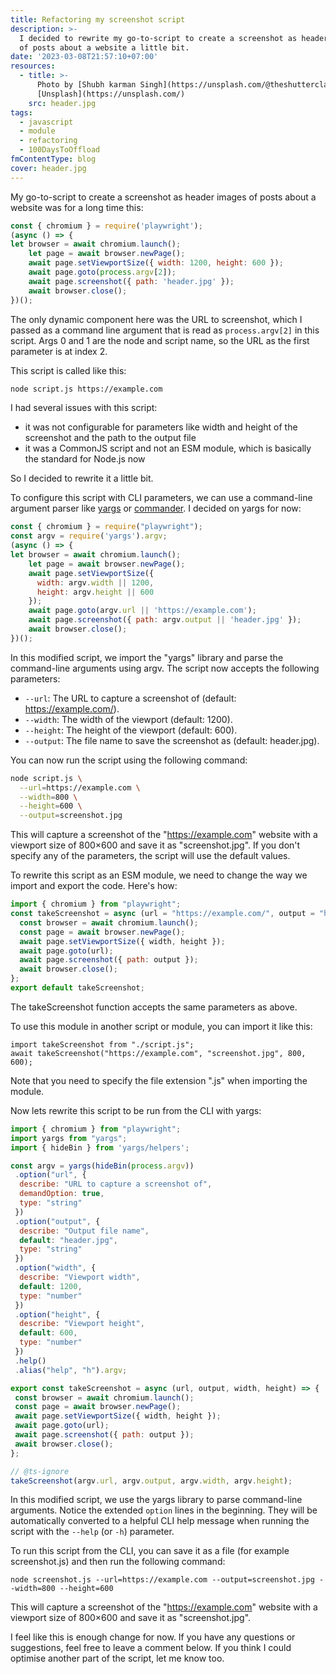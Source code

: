 ```yaml
---
title: Refactoring my screenshot script
description: >-
  I decided to rewrite my go-to-script to create a screenshot as header images
  of posts about a website a little bit.
date: '2023-03-08T21:57:10+07:00'
resources:
  - title: >-
      Photo by [Shubh karman Singh](https://unsplash.com/@theshutterclap) via
      [Unsplash](https://unsplash.com/)
    src: header.jpg
tags:
  - javascript
  - module
  - refactoring
  - 100DaysToOffload
fmContentType: blog
cover: header.jpg
---
```


My go-to-script to create a screenshot as header images of posts about a website was for a long time this:

```js
const { chromium } = require('playwright');
(async () => {
let browser = await chromium.launch();
    let page = await browser.newPage();
    await page.setViewportSize({ width: 1200, height: 600 });
    await page.goto(process.argv[2]);
    await page.screenshot({ path: 'header.jpg' });
    await browser.close();
})();
```

The only dynamic component here was the URL to screenshot, which I passed as a command line argument that is read as `process.argv[2]` in this script. Args 0 and 1 are the node and script name, so the URL as the first parameter is at index 2.

This script is called like this:

```bash
node script.js https://example.com
```

I had several issues with this script:

- it was not configurable for parameters like width and height of the screenshot and the path to the output file
- it was a CommonJS script and not an ESM module, which is basically the standard for Node.js now

So I decided to rewrite it a little bit.

To configure this script with CLI parameters, we can use a command-line argument parser like [yargs](https://www.npmjs.com/package/yargs) or [commander](https://www.npmjs.com/package/commander). I decided on yargs for now:

```js
const { chromium } = require("playwright");
const argv = require('yargs').argv;
(async () => {
let browser = await chromium.launch();
    let page = await browser.newPage();
    await page.setViewportSize({
      width: argv.width || 1200,
      height: argv.height || 600
    });
    await page.goto(argv.url || 'https://example.com');
    await page.screenshot({ path: argv.output || 'header.jpg' });
    await browser.close();
})();
```

In this modified script, we import the "yargs" library and parse the command-line arguments using argv. The script now accepts the following parameters:

- `--url`: The URL to capture a screenshot of (default: <https://example.com/>).
- `--width`: The width of the viewport (default: 1200).
- `--height`: The height of the viewport (default: 600).
- `--output`: The file name to save the screenshot as (default: header.jpg).

You can now run the script using the following command:

```bash
node script.js \
  --url=https://example.com \
  --width=800 \
  --height=600 \
  --output=screenshot.jpg
```

This will capture a screenshot of the "<https://example.com>" website with a viewport size of 800×600 and save it as "screenshot.jpg". If you don't specify any of the parameters, the script will use the default values.

To rewrite this script as an ESM module, we need to change the way we import and export the code. Here's how:

```js
import { chromium } from "playwright";
const takeScreenshot = async (url = "https://example.com/", output = "header.jpg", width = 1200, height = 600) => {
  const browser = await chromium.launch();
  const page = await browser.newPage();
  await page.setViewportSize({ width, height });
  await page.goto(url);
  await page.screenshot({ path: output });
  await browser.close();
};
export default takeScreenshot;
```

The takeScreenshot function accepts the same parameters as above.

To use this module in another script or module, you can import it like this:

```
import takeScreenshot from "./script.js";
await takeScreenshot("https://example.com", "screenshot.jpg", 800, 600);
```

Note that you need to specify the file extension ".js" when importing the module.

Now lets rewrite this script to be run from the CLI with yargs:

```js
import { chromium } from "playwright";
import yargs from "yargs";
import { hideBin } from 'yargs/helpers';

const argv = yargs(hideBin(process.argv))
 .option("url", {
  describe: "URL to capture a screenshot of",
  demandOption: true,
  type: "string"
 })
 .option("output", {
  describe: "Output file name",
  default: "header.jpg",
  type: "string"
 })
 .option("width", {
  describe: "Viewport width",
  default: 1200,
  type: "number"
 })
 .option("height", {
  describe: "Viewport height",
  default: 600,
  type: "number"
 })
 .help()
 .alias("help", "h").argv;

export const takeScreenshot = async (url, output, width, height) => {
 const browser = await chromium.launch();
 const page = await browser.newPage();
 await page.setViewportSize({ width, height });
 await page.goto(url);
 await page.screenshot({ path: output });
 await browser.close();
};

// @ts-ignore
takeScreenshot(argv.url, argv.output, argv.width, argv.height);
```

In this modified script, we use the yargs library to parse command-line arguments. Notice the extended `option` lines in the beginning. They will be automatically converted to a helpful CLI help message when running the script with the `--help` (or `-h`) parameter.

To run this script from the CLI, you can save it as a file (for example screenshot.js) and then run the following command:

```shell
node screenshot.js --url=https://example.com --output=screenshot.jpg --width=800 --height=600
```

This will capture a screenshot of the "<https://example.com>" website with a viewport size of 800×600 and save it as "screenshot.jpg".

I feel like this is enough change for now. If you have any questions or suggestions, feel free to leave a comment below. If you think I could optimise another part of the script, let me know too.
